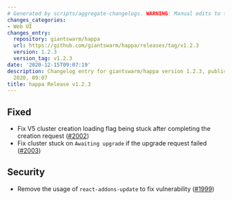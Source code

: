 ```yaml
---
# Generated by scripts/aggregate-changelogs. WARNING: Manual edits to this files will be overwritten.
changes_categories:
- Web UI
changes_entry:
  repository: giantswarm/happa
  url: https://github.com/giantswarm/happa/releases/tag/v1.2.3
  version: 1.2.3
  version_tag: v1.2.3
date: '2020-12-15T09:07:19'
description: Changelog entry for giantswarm/happa version 1.2.3, published on 15 December
  2020, 09:07
title: happa Release v1.2.3
---
```


## Fixed

- Fix V5 cluster creation loading flag being stuck after completing the creation request ([#2002](https://github.com/giantswarm/happa/pull/2002))
- Fix cluster stuck on `Awaiting upgrade` if the upgrade request failed ([#2003](https://github.com/giantswarm/happa/pull/2003))

## Security

- Remove the usage of `react-addons-update` to fix vulnerability ([#1999](https://github.com/giantswarm/happa/pull/1999))

